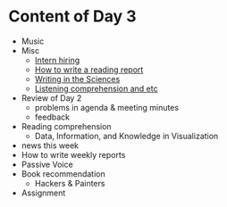 # Content of Day 3

*	Music
*	Misc
	-	[Intern hiring](http://www.unipassword.com/?page_id=2)
	-	[How to write a reading report](https://github.com/xishantingyu/SESE/tree/master/appendix/A-how_to_write_book_report)
	-	[Writing in the Sciences](https://www.coursera.org/course/sciwrite )
	-	[Listening comprehension and etc](http://www.duobei.com/course/4180582164 )
*	Review of Day 2
	-	problems in agenda & meeting minutes
	-	feedback
*	Reading comprehension
	-	Data, Information, and Knowledge in Visualization
*	news this week
*	How to write weekly reports
*	Passive Voice
*	Book recommendation
	-	Hackers & Painters
*	Assignment
